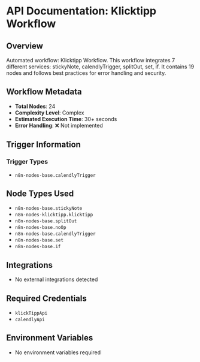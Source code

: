 # API Documentation: Klicktipp Workflow

## Overview
Automated workflow: Klicktipp Workflow. This workflow integrates 7 different services: stickyNote, calendlyTrigger, splitOut, set, if. It contains 19 nodes and follows best practices for error handling and security.

## Workflow Metadata
- **Total Nodes**: 24
- **Complexity Level**: Complex
- **Estimated Execution Time**: 30+ seconds
- **Error Handling**: ❌ Not implemented

## Trigger Information
### Trigger Types
- `n8n-nodes-base.calendlyTrigger`

## Node Types Used
- `n8n-nodes-base.stickyNote`
- `n8n-nodes-klicktipp.klicktipp`
- `n8n-nodes-base.splitOut`
- `n8n-nodes-base.noOp`
- `n8n-nodes-base.calendlyTrigger`
- `n8n-nodes-base.set`
- `n8n-nodes-base.if`

## Integrations
- No external integrations detected

## Required Credentials
- `klickTippApi`
- `calendlyApi`

## Environment Variables
- No environment variables required
